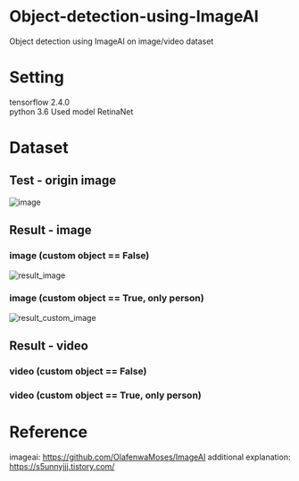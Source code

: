 # Object-detection-using-ImageAI
Object detection using ImageAI on image/video dataset

# Setting  
tensorflow 2.4.0  
python 3.6
Used model RetinaNet

# Dataset
## Test - origin image<br/>
![image](https://user-images.githubusercontent.com/70457520/166922496-a4b6cd7f-a915-4659-97c9-2d28b07db855.jpg)

## Result - image<br/>
### image (custom object == False)<br/>
![result_image](https://user-images.githubusercontent.com/70457520/166923347-c253ad9b-9618-44af-a9c8-e1492a6c8eef.jpg)

### image (custom object == True, only person)<br/>
![result_custom_image](https://user-images.githubusercontent.com/70457520/166923292-fe72d67e-6d3d-45e1-b871-2366113ccb51.jpg)

## Result - video<br/>
### video (custom object == False)<br/>


### video (custom object == True, only person)<br/>

# Reference  
imageai: https://github.com/OlafenwaMoses/ImageAI
additional explanation: https://s5unnyjjj.tistory.com/

